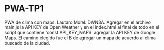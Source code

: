 # PWA-TP1
PWA de clima con maps.
Lautaro Morel.
DWN3A.
Agregar en el archivo main.js la API KEY de Open Weather y en el index.html al final de todo en el script que contiene 'const API_KEY_MAPS' agregar la API KEY de Google Maps.
El camino elegido fue el B de agregar un mapa de acuerdo al clima buscado de la ciudad.
